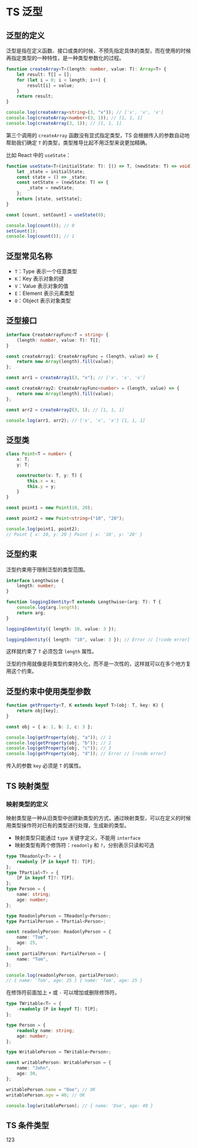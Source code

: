 # TS 泛型

## 泛型的定义

泛型是指在定义函数、接口或类的时候，不预先指定具体的类型，而在使用的时候再指定类型的一种特性，是一种类型参数化的过程。

```typescript
function createArray<T>(length: number, value: T): Array<T> {
    let result: T[] = [];
    for (let i = 0; i < length; i++) {
        result[i] = value;
    }
    return result;
}

console.log(createArray<string>(3, "x")); // ['x', 'x', 'x']
console.log(createArray<number>(3, 1)); // [1, 1, 1]
console.log(createArray(3, 1)); // [1, 1, 1]
```

第三个调用的 `createArray` 函数没有显式指定类型，TS 会根据传入的参数自动地帮助我们确定 `T` 的类型，类型推导比起不用泛型来说更加精确。

比如 React 中的 `useState`：

```typescript
function useState<T>(initialState: T): [() => T, (newState: T) => void] {
    let _state = initialState;
    const state = () => _state;
    const setState = (newState: T) => {
        _state = newState;
    };
    return [state, setState];
}

const [count, setCount] = useState(0);

console.log(count()); // 0
setCount(1);
console.log(count()); // 1
```

## 泛型常见名称

-   `T`：Type 表示一个任意类型
-   `K`：Key 表示对象的键
-   `V`：Value 表示对象的值
-   `E`：Element 表示元素类型
-   `O`：Object 表示对象类型

## 泛型接口

```typescript
interface CreateArrayFunc<T = string> {
    (length: number, value: T): T[];
}

const createArray1: CreateArrayFunc = (length, value) => {
    return new Array(length).fill(value);
};

const arr1 = createArray1(3, "x"); // ['x', 'x', 'x']

const createArray2: CreateArrayFunc<number> = (length, value) => {
    return new Array(length).fill(value);
};

const arr2 = createArray2(3, 1); // [1, 1, 1]

console.log(arr1, arr2); // ['x', 'x', 'x'] [1, 1, 1]
```

## 泛型类

```typescript
class Point<T = number> {
    x: T;
    y: T;

    constructor(x: T, y: T) {
        this.x = x;
        this.y = y;
    }
}

const point1 = new Point(10, 20);

const point2 = new Point<string>("10", "20");

console.log(point1, point2);
// Point { x: 10, y: 20 } Point { x: '10', y: '20' }
```

## 泛型约束

泛型约束用于限制泛型的类型范围。

```typescript
interface Lengthwise {
    length: number;
}

function loggingIdentity<T extends Lengthwise>(arg: T): T {
    console.log(arg.length);
    return arg;
}

loggingIdentity({ length: 10, value: 3 });

loggingIdentity({ length: "10", value: 3 }); // Error // [!code error]
```

这样就约束了 `T` 必须包含 `length` 属性。

泛型的作用就像是将类型约束持久化，而不是一次性的，这样就可以在多个地方复用这个约束。

## 泛型约束中使用类型参数

```typescript
function getProperty<T, K extends keyof T>(obj: T, key: K) {
    return obj[key];
}

const obj = { a: 1, b: 2, c: 3 };

console.log(getProperty(obj, "a")); // 1
console.log(getProperty(obj, "b")); // 2
console.log(getProperty(obj, "c")); // 3
console.log(getProperty(obj, "d")); // Error // [!code error]
```

传入的参数 `key` 必须是 `T` 的属性。

## TS 映射类型

### 映射类型的定义

映射类型是一种从旧类型中创建新类型的方式，通过映射类型，可以在定义的时候用类型操作符对已有的类型进行处理，生成新的类型。

-   映射类型只能通过 `type` 关键字定义，不能用 `interface`
-   映射类型有两个修饰符：`readonly` 和 `?`，分别表示只读和可选

```typescript
type TReadonly<T> = {
    readonly [P in keyof T]: T[P];
};
type TPartial<T> = {
    [P in keyof T]?: T[P];
};
type Person = {
    name: string;
    age: number;
};

type ReadonlyPerson = TReadonly<Person>;
type PartialPerson = TPartial<Person>;

const readonlyPerson: ReadonlyPerson = {
    name: "Tom",
    age: 25,
};
const partialPerson: PartialPerson = {
    name: "Tom",
};

console.log(readonlyPerson, partialPerson);
// { name: 'Tom', age: 25 } { name: 'Tom', age: 25 }
```

在修饰符前面加上 `+` 或 `-` 可以增加或删除修饰符。

```typescript {2}
type TWritable<T> = {
    -readonly [P in keyof T]: T[P];
};

type Person = {
    readonly name: string;
    age: number;
};

type WritablePerson = TWritable<Person>;

const writablePerson: WritablePerson = {
    name: "John",
    age: 30,
};

writablePerson.name = "Doe"; // OK
writablePerson.age = 40; // OK

console.log(writablePerson); // { name: 'Doe', age: 40 }
```

## TS 条件类型

<q-card>
123
</q-card>
